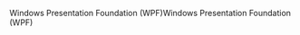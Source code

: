 <span data-ttu-id="c641d-101">Windows Presentation Foundation (WPF)</span><span class="sxs-lookup"><span data-stu-id="c641d-101">Windows Presentation Foundation (WPF)</span></span>